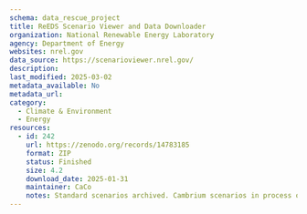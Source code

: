 ```yaml
---
schema: data_rescue_project 
title: ReEDS Scenario Viewer and Data Downloader
organization: National Renewable Energy Laboratory
agency: Department of Energy
websites: nrel.gov
data_source: https://scenarioviewer.nrel.gov/
description: 
last_modified: 2025-03-02
metadata_available: No
metadata_url: 
category:
  - Climate & Environment 
  - Energy 
resources:
  - id: 242
    url: https://zenodo.org/records/14783185
    format: ZIP
    status: Finished
    size: 4.2
    download_date: 2025-01-31
    maintainer: CaCo
    notes: Standard scenarios archived. Cambrium scenarios in process of being archived. Underlying data only, tool not archived. EFS data archived separately here https://zenodo.org/records/14782874
---
```

